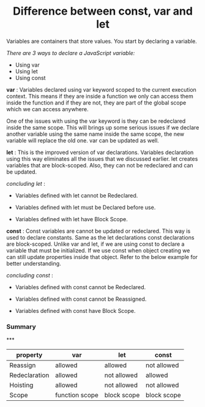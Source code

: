 <h1 align = "center"> Difference between const, var and let </h1>

Variables are containers that store values. You start by declaring a variable.

  _There are 3 ways to declare a JavaScript variable:_
   - Using var
   - Using let
   - Using const

   **var** :
   Variables declared using var keyword scoped to the current execution context. This means if they are inside a function we only can access them inside the function and if they are not, they are part of the global scope which we can access anywhere. 

   One of the issues with using the var keyword is they can be redeclared inside the same scope. This will brings up some serious issues if we declare another variable using the same name inside the same scope, the new variable will replace the old one. var can be updated as well.

   **let** :
  This is the improved version of var declarations. Variables declaration using this way eliminates all the issues that we discussed earlier. let creates variables that are block-scoped. Also, they can not be redeclared and can be updated. 

  _concluding let_ :
  - Variables defined with let cannot be Redeclared.

 - Variables defined with let must be Declared before use.

 - Variables defined with let have Block Scope.

 **const** :
 Const variables are cannot be updated or redeclared. This way is used to declare constants. Same as the let declarations const declarations are block-scoped. Unlike var and let, if we are using const to declare a variable that must be initialized.
 If we use const when object creating we can still update properties inside that object. Refer to the below example for better understanding.

 _concluding const_ :
 - Variables defined with const cannot be Redeclared.

- Variables defined with const cannot be Reassigned.

- Variables defined with const have Block Scope.

<h3>Summary</h3>
***

| property      	| var            	| let         	| const       	|
|---------------	|----------------	|-------------	|-------------	|
| Reassign      	| allowed        	| allowed     	| not allowed 	|
| Redeclaration 	| allowed        	| not allowed 	| allowed     	|
| Hoisting      	| allowed        	| not allowed 	| not allowed 	|
| Scope         	| function scope 	| block scope 	| block scope 	|
